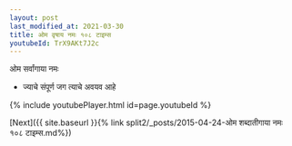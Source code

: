 ```yaml
---
layout: post
last_modified_at: 2021-03-30
title: ओम वृषाय नमः १०८ टाइम्स
youtubeId: TrX9AKt7J2c
---
```

 
 
 ओम सर्वांगाया नमः  
 
 -  ज्याचे संपूर्ण जग त्याचे अवयव आहे 
 
  
 
  
 
 
 
 
 
 


{% include youtubePlayer.html id=page.youtubeId %}
 
[Next]({{ site.baseurl }}{% link  split2/_posts/2015-04-24-ओम शब्दातीगाया नमः  १०८ टाइम्स.md%})
 
